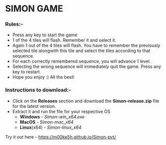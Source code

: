 # SIMON GAME

### Rules:-
- Press any key to start the game
- 1 of the 4 tiles will flash. Remember it and select it.
- Again 1 out of the 4 tiles will flash. You have to remember the previously selected tile alongwith this tile and select the tiles according to that sequence.
- For each correctly remembered sequence, you will advance 1 level.
- Selecting the wrong sequence will immediately quit the game. Press any key to restart.
- Hope you enjoy :) All the best!

### Instructions to download:-
- Click on the **Releases** section and download the **Simon-release.zip** file for the latest version.
- Extract it and run the file for your respective OS
  - **Windows** - *Simon-win_x64.exe*
  - **MacOS** - *Simon-mac_x64* 
  - **Linux**(x64) - *Simon-linux_x64* 

Try it out here - https://m00ke5h.github.io/Simon-pvt/